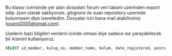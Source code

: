 Bu klasor icerisinde yer alan dosyalari forum veri tabani uzerinden export edip Json olarak sakliyorum. gitignore ile suan repository uzerinde bulunmasin diye isaretledim. Dosyalar icin bana mail atabilirsiniz (ovarol2005@gmail.com). 

Uyelerin bazi bilgileri verilerin icinde olmasi diye sadece ise yarayabilecek bir kismini kullaniyoruz.

``` sql
SELECT id_member, kulup_no, member_name, bolum, date_registered, posts, last_login, real_name, email_address, gender, total_time_logged_in, id_post_group, additional_groups FROM test.otkn_members;
```